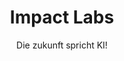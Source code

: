 ---
title: Impact Labs
subtitle: Die zukunft spricht KI!
layout: page
hero_height: is-medium
hide_hero: true
hide_header: true
hero_link: mailto:support@impact-labs.ai
hero_link_text: Mail@impact-labs.ai
show_sidebar: false
show_landing: true
# hero_image: /jako-ai/img/jako_v2.png
callouts: landing_callout
hero_darken: false
---